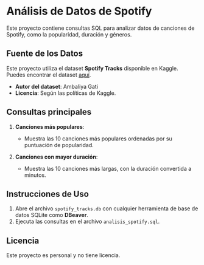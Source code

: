 # Análisis de Datos de Spotify

Este proyecto contiene consultas SQL para analizar datos de canciones de Spotify, como la popularidad, duración y géneros.
## Fuente de los Datos
Este proyecto utiliza el dataset **Spotify Tracks** disponible en Kaggle. Puedes encontrar el dataset [aquí](https://www.kaggle.com/datasets/ambaliyagati/spotify-dataset-for-playing-around-with-sql?resource=download&select=spotify_tracks.csv).

- **Autor del dataset**: Ambaliya Gati
- **Licencia**: Según las políticas de Kaggle.

## Consultas principales

1. **Canciones más populares**:
   - Muestra las 10 canciones más populares ordenadas por su puntuación de popularidad.
   
2. **Canciones con mayor duración**:
   - Muestra las 10 canciones más largas, con la duración convertida a minutos.

## Instrucciones de Uso

1. Abre el archivo `spotify_tracks.db` con cualquier herramienta de base de datos SQLite como **DBeaver**.
2. Ejecuta las consultas en el archivo `analisis_spotify.sql`.

## Licencia

Este proyecto es personal y no tiene licencia.
